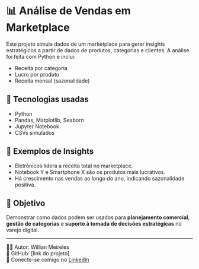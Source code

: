 # 📊 Análise de Vendas em Marketplace

Este projeto simula dados de um marketplace para gerar insights estratégicos a partir de dados de produtos, categorias e clientes. A análise foi feita com Python e inclui:

- Receita por categoria
- Lucro por produto
- Receita mensal (sazonalidade)

## 🔧 Tecnologias usadas

- Python
- Pandas, Matplotlib, Seaborn
- Jupyter Notebook
- CSVs simulados

## 🧠 Exemplos de Insights

- Eletrônicos lidera a receita total no marketplace.
- Notebook Y e Smartphone X são os produtos mais lucrativos.
- Há crescimento nas vendas ao longo do ano, indicando sazonalidade positiva.

## 🎯 Objetivo

Demonstrar como dados podem ser usados para **planejamento comercial**, **gestão de categorias** e **suporte à tomada de decisões estratégicas** no varejo digital.

---

👨‍💻 Autor: Willian Meireles  
🔗 GitHub: [link do projeto]  
📣 Conecte-se comigo no [LinkedIn](https://linkedin.com/in/willianmeireles)
